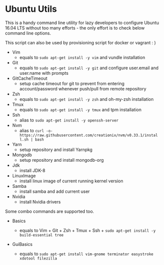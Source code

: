 # Ubuntu Utils

This is a handy command line utility for lazy developers to configure Ubuntu 16.04 LTS without too many efforts - the only effort is to check below command line options.

This script can also be used by provisioning script for docker or vagrant : )

* Vim
  * equals to `sudo apt-get install -y vim` and vundle installation
* Git
  * equals to `sudo apt-get install -y git` and configure user.email and user.name with prompts
* GitCacheTimeout
  * setup cache timeout for git to prevent from entering account/password whenever push/pull from remote repository
* Zsh
  * equals to `sudo apt-get install -y zsh` and oh-my-zsh installation
* Tmux 
  * equals to `sudo apt-get install -y tmux` and tpm installation
* Ssh 
  * alias to `sudo apt-get install -y openssh-server`
* Nvm 
  * alias to `curl -o- https://raw.githubusercontent.com/creationix/nvm/v0.33.1/install.sh | bash`
* Yarn
  * setup repository and install Yarnpkg 
* Mongodb 
  * setup repository and install mongodb-org 
* Jdk
  * install JDK-8
* LinuxImage
  * install linux image of current running kernel version
* Samba 
  * install samba and add current user
* Nvidia
  * install Nvidia drivers


Some combo commands are supported too.

* Basics
  * equals to Vim + Git + Zsh + Tmux + Ssh + `sudo apt-get install -y build-essential tree`

* GuiBasics
  * equals to `sudo apt-get install vim-gnome terminator easystroke xdotool filezilla`

